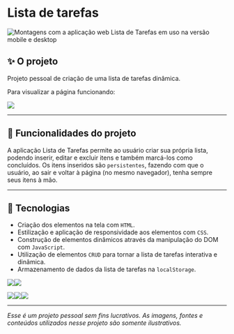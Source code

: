 # Lista de tarefas
![Montagens com a aplicação web Lista de Tarefas em uso na versão mobile e desktop](https://github.com/user-attachments/assets/0bf4963c-45c4-46c5-a359-e1147643f535)

## ✨ O projeto

Projeto pessoal de criação de uma lista de tarefas dinâmica.

Para visualizar a página funcionando: 

<a href="https://lucasjdantas.github.io/lista-de-tarefas/" target="_blank"><img loading="lazy" src="https://img.shields.io/badge/GitHub%20Pages-222222?style=for-the-badge&logo=github%20Pages&logoColor=white"></a>

<hr>

## 🔨 Funcionalidades do projeto

A aplicação Lista de Tarefas permite ao usuário criar sua própria lista, podendo inserir, editar e excluir itens e também marcá-los como concluídos. 
Os itens inseridos são `persistentes`, fazendo com que o usuário, ao sair e voltar à página (no mesmo navegador), tenha sempre seus itens à mão.

<hr>

## 🚀 Tecnologias
- Criação dos elementos na tela com `HTML`.
- Estilização e aplicação de responsividade aos elementos com `CSS`.
- Construção de elementos dinâmicos através da manipulação do DOM com `JavaScript`.
- Utilização de elementos `CRUD` para tornar a lista de tarefas interativa e dinâmica.
- Armazenamento de dados da lista de tarefas na `localStorage`.

<img loading="laz" src="https://img.shields.io/badge/VSCode-0078D4?style=for-the-badge&logo=visual%20studio%20code&logoColor=white"><img loading="lazy" src="https://img.shields.io/badge/Figma-F24E1E?style=for-the-badge&logo=figma&logoColor=white">

<img loading="lazy" src="https://img.shields.io/badge/HTML5-E34F26?style=for-the-badge&logo=html5&logoColor=white"><img loading="lazy" src="https://img.shields.io/badge/CSS3-1572B6?style=for-the-badge&logo=css3&logoColor=white"><img loading="lazy" src="https://img.shields.io/badge/JavaScript-323330?style=for-the-badge&logo=javascript&logoColor=F7DF1E">

<hr>

*Esse é um projeto pessoal sem fins lucrativos. As imagens, fontes e conteúdos utilizados nesse projeto são somente ilustrativos.*


